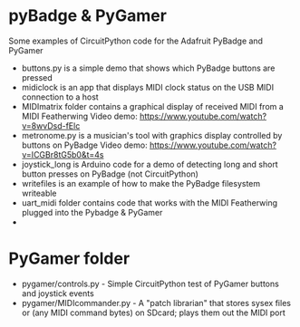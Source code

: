 # pyBadge & PyGamer
Some examples of CircuitPython code for the Adafruit PyBadge and PyGamer

* buttons.py is a simple demo that shows which PyBadge buttons are pressed
* midiclock is an app that displays MIDI clock status on the USB MIDI connection to a host
* MIDImatrix folder contains a graphical display of received MIDI from a MIDI Featherwing Video demo: https://www.youtube.com/watch?v=8wvDsd-fElc
* metronome.py is a musician's tool with graphics display controlled by buttons on PyBadge Video demo: https://www.youtube.com/watch?v=ICGBr8tG5b0&t=4s
* joystick_long is Arduino code for a demo of detecting long and short button presses on PyBadge (not CircuitPython)
* writefiles is an example of how to make the PyBadge filesystem writeable
* uart_midi folder contains code that works with the MIDI Featherwing plugged into the Pybadge & PyGamer
* 
# PyGamer folder
* pygamer/controls.py - Simple CircuitPython test of PyGamer buttons and joystick events
* pygamer/MIDIcommander.py - A "patch librarian" that stores sysex files or (any MIDI command bytes) on SDcard; plays them out the MIDI port


